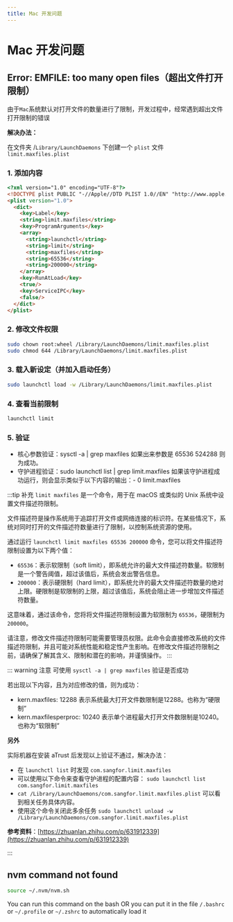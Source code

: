 ```yaml
---
title: Mac 开发问题
---
```


# Mac 开发问题

## Error: EMFILE: too many open files（超出文件打开限制）

由于`Mac`系统默认对打开文件的数量进行了限制，开发过程中，经常遇到超出文件打开限制的错误

**解决办法：**

在文件夹 /`Library/LaunchDaemons` 下创建一个 `plist` 文件 `limit.maxfiles.plist`

### 1. 添加内容

```html
<?xml version="1.0" encoding="UTF-8"?>
<!DOCTYPE plist PUBLIC "-//Apple//DTD PLIST 1.0//EN" "http://www.apple.com/DTDs/PropertyList-1.0.dtd">
<plist version="1.0">
  <dict>
    <key>Label</key>
    <string>limit.maxfiles</string>
    <key>ProgramArguments</key>
    <array>
      <string>launchctl</string>
      <string>limit</string>
      <string>maxfiles</string>
      <string>65536</string>
      <string>200000</string>
    </array>
    <key>RunAtLoad</key>
    <true/>
    <key>ServiceIPC</key>
    <false/>
  </dict>
</plist>
```

### 2. 修改文件权限

```sh
sudo chown root:wheel /Library/LaunchDaemons/limit.maxfiles.plist
sudo chmod 644 /Library/LaunchDaemons/limit.maxfiles.plist
```

### 3. 载入新设定（并加入启动任务）

```sh
sudo launchctl load -w /Library/LaunchDaemons/limit.maxfiles.plist
```

### 4. 查看当前限制

```sh
launchctl limit
```

### 5. 验证

- 核心参数验证：sysctl -a | grep maxfiles 如果出来参数是 65536 524288 则为成功。
- 守护进程验证：sudo launchctl list | grep limit.maxfiles 如果该守护进程成功运行，则会显示类似于以下内容的输出：- 0 limit.maxfiles

:::tip 补充
`limit maxfiles` 是一个命令，用于在 macOS 或类似的 Unix 系统中设置文件描述符限制。

文件描述符是操作系统用于追踪打开文件或网络连接的标识符。在某些情况下，系统对同时打开的文件描述符数量进行了限制，以控制系统资源的使用。

通过运行 `launchctl limit maxfiles 65536 200000` 命令，您可以将文件描述符限制设置为以下两个值：

- `65536`：表示软限制（soft limit），即系统允许的最大文件描述符数量。软限制是一个警告阈值，超过该值后，系统会发出警告信息。
- `200000`：表示硬限制（hard limit），即系统允许的最大文件描述符数量的绝对上限。硬限制是软限制的上限，超过该值后，系统会阻止进一步增加文件描述符数量。

这意味着，通过该命令，您将将文件描述符限制设置为软限制为 `65536`，硬限制为 `200000`。

请注意，修改文件描述符限制可能需要管理员权限。此命令会直接修改系统的文件描述符限制，并且可能对系统性能和稳定性产生影响。在修改文件描述符限制之前，请确保了解其含义、限制和潜在的影响，并谨慎操作。
:::

::: warning 注意
可使用 `sysctl -a | grep maxfiles` 验证是否成功

若出现以下内容，且为对应修改的值，则为成功：

- kern.maxfiles: 12288 表示系统最大打开文件数限制是12288。也称为“硬限制”
- kern.maxfilesperproc: 10240 表示单个进程最大打开文件数限制是10240。也称为“软限制”


**另外**

实际机器在安装 aTrust 后发现以上验证不通过，解决办法：

- 在 `launchctl list` 时发现 `com.sangfor.limit.maxfiles`
- 可以使用以下命令来查看守护进程的配置内容： `sudo launchctl list com.sangfor.limit.maxfiles`
- `cat /Library/LaunchDaemons/com.sangfor.limit.maxfiles.plist` 可以看到相关任务具体内容。
- 使用这个命令关闭此多余任务 `sudo launchctl unload -w /Library/LaunchDaemons/com.sangfor.limit.maxfiles.plist`

**参考资料**：[https://zhuanlan.zhihu.com/p/631912339](https://zhuanlan.zhihu.com/p/631912339)

:::

## nvm command not found

```bash
source ~/.nvm/nvm.sh
```

You can run this command on the bash OR you can put it in the file `/.bashrc` or `~/.profile` or `~/.zshrc` to automatically load it
